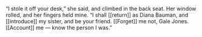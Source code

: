 “I stole it off your desk,” she said, and climbed in the back seat. Her window rolled, and her fingers held mine. “I shall [[return]] as Diana Bauman, and [[introduce]] my sister, and be your friend. [[Forget]] me not, Gale Jones. [[Account]] me — know the person I was.”
  
